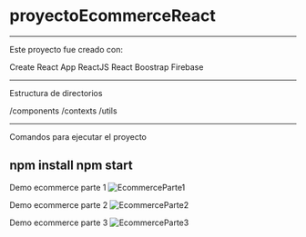 # proyectoEcommerceReact
-----------------------
Este proyecto fue creado con:

Create React App
ReactJS
React Boostrap
Firebase

-----------------------
Estructura de directorios

/components
/contexts
/utils

------------------------
Comandos para ejecutar el proyecto

npm install
npm start
------------------------
Demo ecommerce parte 1
![EcommerceParte1](https://user-images.githubusercontent.com/63183122/198673370-2344c669-62ec-45a4-b5a3-6070a369c13a.gif)

Demo ecommerce parte 2
![EcommerceParte2](https://user-images.githubusercontent.com/63183122/198673579-2c3204dd-5247-408d-a7ec-e3f5d9d977a0.gif)

Demo ecommerce parte 3
![EcommerceParte3](https://user-images.githubusercontent.com/63183122/198673637-6d5ab93d-a2ca-4ed1-893b-296d79495523.gif)

